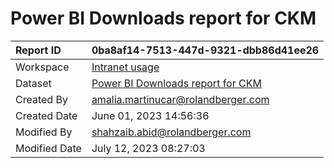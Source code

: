 



# Power BI Downloads report for CKM

|Report ID|0ba8af14-7513-447d-9321-dbb86d41ee26|
| :--- | :--- |
|Workspace|[Intranet usage](../Workspaces/Intranet-usage.md)|
|Dataset|[Power BI Downloads report for CKM](../Datasets/Power-BI-Downloads-report-for-CKM.md)|
|Created By|amalia.martinucar@rolandberger.com|
|Created Date|June 01, 2023 14:56:36|
|Modified By|shahzaib.abid@rolandberger.com|
|Modified Date|July 12, 2023 08:27:03|
